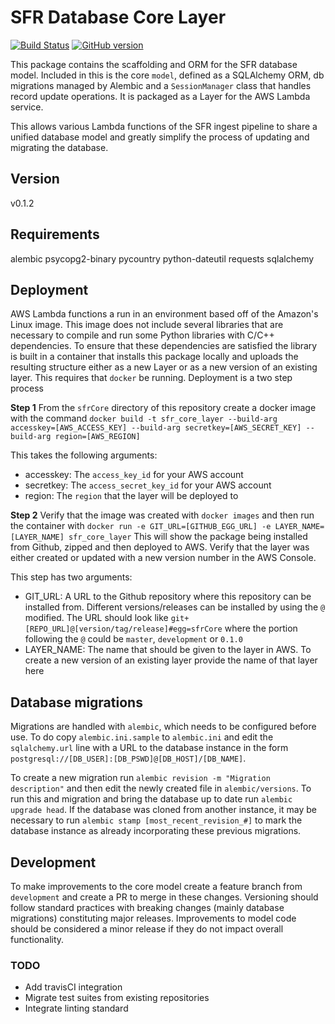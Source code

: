 # SFR Database Core Layer

[![Build Status](https://travis-ci.com/NYPL/sfr-db-core.svg?branch=master)](https://travis-ci.com/NYPL/sfr-db-core)
[![GitHub version](https://badge.fury.io/gh/nypl%2Fsfr-db-core.svg)](https://badge.fury.io/gh/nypl%2Fsfr-db-core)

This package contains the scaffolding and ORM for the SFR database model. Included in this is the core `model`, defined as a SQLAlchemy ORM, db migrations managed by Alembic and a `SessionManager` class that handles record update operations. It is packaged as a Layer for the AWS Lambda service.

This allows various Lambda functions of the SFR ingest pipeline to share a unified database model and greatly simplify the process of updating and migrating the database.

## Version

v0.1.2

## Requirements

alembic
psycopg2-binary
pycountry
python-dateutil
requests
sqlalchemy

## Deployment

AWS Lambda functions a run in an environment based off of the Amazon's Linux image. This image does not include several libraries that are necessary to compile and run some Python libraries with C/C++ dependencies. To ensure that these dependencies are satisfied the library is built in a container that installs this package locally and uploads the resulting structure either as a new Layer or as a new version of an existing layer. This requires that `docker` be running. Deployment is a two step process

**Step 1**
From the `sfrCore` directory of this repository create a docker image with the command `docker build -t sfr_core_layer --build-arg accesskey=[AWS_ACCESS_KEY] --build-arg secretkey=[AWS_SECRET_KEY] --build-arg region=[AWS_REGION]`

This takes the following arguments:

- accesskey: The `access_key_id` for your AWS account
- secretkey: The `access_secret_key_id` for your AWS account
- region: The `region` that the layer will be deployed to

**Step 2**
Verify that the image was created with `docker images` and then run the container with `docker run -e GIT_URL=[GITHUB_EGG_URL] -e LAYER_NAME=[LAYER_NAME] sfr_core_layer` This will show the package being installed from Github, zipped and then deployed to AWS. Verify that the layer was either created or updated with a new version number in the AWS Console.

This step has two arguments:

- GIT_URL: A URL to the Github repository where this repository can be installed from. Different versions/releases can be installed by using the `@` modified. The URL should look like `git+[REPO_URL]@[version/tag/release]#egg=sfrCore` where the portion following the `@` could be `master`, `development` or `0.1.0`
- LAYER_NAME: The name that should be given to the layer in AWS. To create a new version of an existing layer provide the name of that layer here

## Database migrations

Migrations are handled with `alembic`, which needs to be configured before use. To do copy `alembic.ini.sample` to `alembic.ini` and edit the `sqlalchemy.url` line with a URL to the database instance in the form `postgresql://[DB_USER]:[DB_PSWD]@[DB_HOST]/[DB_NAME]`.

To create a new migration run `alembic revision -m "Migration description"` and then edit the newly created file in `alembic/versions`. To run this and migration and bring the database up to date run `alembic upgrade head`. If the database was cloned from another instance, it may be necessary to run `alembic stamp [most_recent_revision_#]` to mark the database instance as already incorporating these previous migrations.

## Development

To make improvements to the core model create a feature branch from `development` and create a PR to merge in these changes. Versioning should follow standard practices with breaking changes (mainly database migrations) constituting major releases. Improvements to model code should be considered a minor release if they do not impact overall functionality.

### TODO

- Add travisCI integration
- Migrate test suites from existing repositories
- Integrate linting standard
